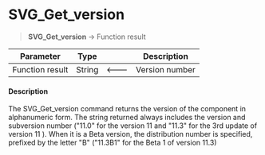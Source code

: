 # SVG_Get_version

>**SVG_Get_version**  -> Function result

| Parameter | Type |  | Description |
| --- | --- | --- | --- |
| Function result | String | &#x1F850; | Version number |



#### Description 

The SVG\_Get\_version command returns the version of the component in alphanumeric form. The string returned always includes the version and subversion number ("11.0" for the version 11 and "11.3" for the 3rd update of version 11 ). When it is a Beta version, the distribution number is specified, prefixed by the letter "B" ("11.3B1" for the Beta 1 of version 11.3)
